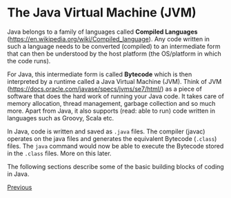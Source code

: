 # The Java Virtual Machine (JVM)

Java belongs to a family of languages called **Compiled Languages** (<https://en.wikipedia.org/wiki/Compiled_language>). Any code written in such a language needs to be converted (compiled) to an intermediate form that can then be understood by the host platform (the OS/platform in which the code runs).

For Java, this intermediate form is called **Bytecode** which is then interpreted by a runtime called a Java Virtual Machine (JVM). Think of JVM (<https://docs.oracle.com/javase/specs/jvms/se7/html/>) as a piece of software that does the hard work of running your Java code. It takes care of memory allocation, thread management, garbage collection and so much more. Apart from Java, it also supports (read: able to run) code written in languages such as Groovy, Scala etc.

In Java, code is written and saved as `.java` files. The compiler (javac) operates on the java files and generates the equivalent Bytecode (`.class`) files. The `java` command would now be able to execute the Bytecode stored in the `.class` files. More on this later.

The following sections describe some of the basic building blocks of coding in Java.

[Previous](Java-Basics)
